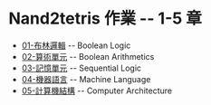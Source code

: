 # Nand2tetris 作業 -- 1-5 章

* [01-布林邏輯](01) -- Boolean Logic
* [02-算術單元](02) -- Boolean Arithmetics
* [03-記憶單元](03) -- Sequential Logic
* [04-機器語言](04) -- Machine Language
* [05-計算機結構](05) -- Computer Architecture


